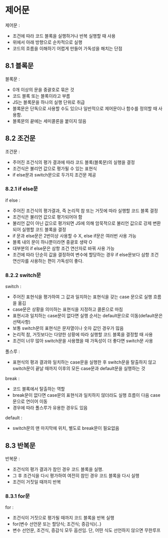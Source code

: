 제어문
======
제어문 : 
 - 조건에 따라 코드 블록을 실행하거나 반복 실행할 때 사용
 - 위에서 아래 방향으로 순차적으로 실행
 - 코드의 흐름을 이해하기 어렵게 만들어 가독성을 해치는 단점

8.1 블록문
----------
블록문 :
 - 0개 이상의 문을 중괄호로 묶은 것
 - 코드 블록 또는 블록이라고 부름
 - JS는 블록문을 하나의 실행 단위로 취급
 - 블록문은 단독으로 사용할 수도 있으나 일반적으로 제어문이나 함수를 정의할 때 사용함.
 - 블록문의 끝에는 세미콜론을 붙이지 않음

8.2 조건문
----------
조건문 :
 - 주어진 조건식의 평가 결과에 따라 코드 블록(블록문)의 실행을 결정
 - 조건식은 불리언 값으로 평가될 수 있는 표현식
 - if else문과 switch문으로 두가지 조건문 제공

### 8.2.1 if else문
if else :
 - 주어진 조건식의 평가결과, 즉 논리적 참 또는 거짓에 따라 실행할 코드 블록 결정
 - 조건식은 불리언 값으로 평가되어야 함
 - 불리언 값이 아닌 값으로 평가되면 JS에 의해 암묵적으로 불리언 값으로 강제 변환되어 실행할 코드 블록을 결정
 - if 문과 else문은 2번이상 사용할 수 X, else if문은 여러번 사용 가능
 - 블록 내의 문이 하나뿐이라면 중괄호 생략 O
 - 대부분의 if else문은 삼항 조건 연산자로 바꿔 사용 가능
 - 조건에 따라 단순히 값을 결정하여 변수에 할당하는 경우 if else문보다 삼항 조건 연산자를 사용하는 편이 가독성이 좋다.

### 8.2.2 switch문
switch : 
 - 주어진 표현식을 평가하여 그 값과 일치하는 표현식을 갖는 case 문으로 실행 흐름을 옮김
 - case문은 상황을 의미하는 표현식을 지정하고 콜론으로 마침
 - 표현시과 일치하는 case문이 없다면 실행 순서는 default문으로 이동(default문은 선택사항)
 - 보통 switch문의 표현식은 문자열이나 숫자 값인 경우가 많음
 - 논리적 참, 거짓보다는 다양한 상황에 따라 실행할 코드 블록을 결정할 때 사용
 - 조건이 너무 많아 switch문을 사용했을 때 가독성이 더 좋다면 switch문 사용

폴스루 : 
 - 표현식의 평과 결과와 일치하는 case문을 실행한 후 switch문을 탈출하지 않고 switch문이 끝날 때까지 이후의 모든 case문과 default문을 실행하는 것
 
break :
 - 코드 블록에서 탈출하는 역할
 - break문이 없다면 case문의 표현식과 일치하지 않더라도 실행 흐름이 다음 case문으로 연이어 이동
 - 경우에 따라 폴스루가 유용한 경우도 있음

default : 
 - switch문의 맨 마지막에 위치, 별도로 break문이 필요없음

8.3 반복문
---------
반복문 : 
 - 조건식의 평가 결과가 참인 경우 코드 블록을 실행.
 - 그 후 조건식을 다시 평가하여 여전히 참인 경우 코드 블록을 다시 실행
 - 조건이 거짓일 때까지 반복

### 8.3.1 for문
for :
 - 조건식이 거짓으로 평가될 때까지 코드 블록을 반복 실행
 - for(변수 선언문 또는 할당식; 조건식; 증감식){..}
 - 변수 선언문, 조건식, 증감식 모두 옵션임. 단, 어떤 식도 선언하지 않으면 무한루프

